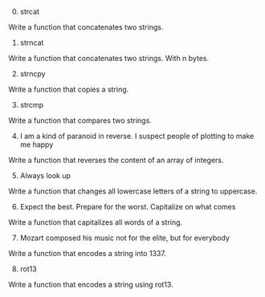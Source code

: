 
0. strcat

Write a function that concatenates two strings.

1. strncat

Write a function that concatenates two strings. With n bytes.

2. strncpy

Write a function that copies a string.

3. strcmp

Write a function that compares two strings.

4. I am a kind of paranoid in reverse. I suspect people of plotting to make me happy

Write a function that reverses the content of an array of integers.

5. Always look up

Write a function that changes all lowercase letters of a string to uppercase.

6. Expect the best. Prepare for the worst. Capitalize on what comes

Write a function that capitalizes all words of a string.

7. Mozart composed his music not for the elite, but for everybody

Write a function that encodes a string into 1337.

8. rot13

Write a function that encodes a string using rot13.
